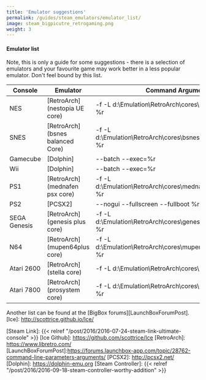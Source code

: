 ```yaml
---
title: 'Emulator suggestions'
permalink: /guides/steam_emulators/emulator_list/
image: steam_bigpicutre_retrogaming.png
weight: 3
---
```


#### Emulator list

Note, this is only a guide for some suggestions - there is a selection of emulators and your favourite game may work better in a less popular emulator. Don't feel bound by this list.

| Console      | Emulator                          | Command Arguments                                                  |
| ------------ | --------------------------------- | ------------------------------------------------------------------ |
| NES          | [RetroArch] (nestopia UE core)    | -f -L d:\Emulation\RetroArch\cores\nestopia_libretro.dll %r        |
| SNES         | [RetroArch] (bsnes balanced Core) | -f -L d:\Emulation\RetroArch\cores\bsnes_balanced_libretro.dll %r  |
| Gamecube     | [Dolphin]                         | --batch --exec=%r                                                  |
| Wii          | [Dolphin]                         | --batch --exec=%r                                                  |
| PS1          | [RetroArch] (mednafen psx core)   | -f -L d:\Emulation\RetroArch\cores\mednafen_psx_libretro.dll %r    |
| PS2          | [PCSX2]                           | --nogui --fullscreen --fullboot %r                                 |
| SEGA Genesis | [RetroArch] (genesis plus core)   | -f -L d:\Emulation\RetroArch\cores\genesis_plus_gx_libretro.dll %r |
| N64          | [RetroArch] (mupen64plus core)    | -f -L d:\Emulation\RetroArch\cores\mupen64plus_libretro.dll %r     |
| Atari 2600   | [RetroArch] (stella core)         | -f -L d:\Emulation\RetroArch\cores\stella_libretro.dll %r          |
| Atari 7800   | [RetroArch] (prosystem core)      | -f -L d:\Emulation\RetroArch\cores\prosystem_libretro.dll %r       |

Another list can be found at the [BigBox forums][LaunchBoxForumPost].
[Ice]: http://scottrice.github.io/Ice/

[Steam Link]: {{< relref "/post/2016/2016-07-24-steam-link-ultimate-console" >}}
[Ice Github]: https://github.com/scottrice/Ice
[RetroArch]: https://www.libretro.com/
[LaunchBoxForumPost]:https://forums.launchbox-app.com/topic/28762-command-line-parameters-arguments/
[PCSX2]: http://pcsx2.net/
[Dolphin]: https://dolphin-emu.org
[Steam Controller]: {{< relref "/post/2016/2016-09-18-steam-controller-worthy-addition" >}}
